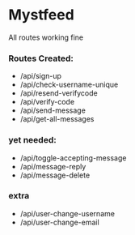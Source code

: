 # Mystfeed

All routes working fine

### Routes Created:

- /api/sign-up
- /api/check-username-unique
- /api/resend-verifycode
- /api/verify-code
- /api/send-message
- /api/get-all-messages

### yet needed:

- /api/toggle-accepting-message
- /api/message-reply
- /api/message-delete

### extra

- /api/user-change-username
- /api/user-change-email

